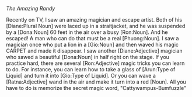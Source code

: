 *The Amazing Randy*

Recently on TV, I saw an amazing magician and escape artist. Both of
his [Diane:Plural Noun] were laced up in a straitjacket, and he was
suspended by a [Dona:Noun] 60 feet in the air over a busy
[Ron:Noun]. And he escaped! A man who can do that must be a real
[Phuong:Noun]. I saw a magician once who put a lion
in a [Gio:Noun] and then waved his magic CARPET and
made it disappear. I saw another [Diane:Adjective] magician who sawed
a beautiful [Dona:Noun] in half right on the stage. If you practice hard,
there are several [Ron:Adjective] magic tricks you can learn to do. For
instance, you can learn how to take a glass of [Arun:Type of Liquid] and
turn it into [Gio:Type of Liquid]. Or you can wave a [Ratna:Adjective] 
wand in the air and make it turn into a red [Noun]. All you have
to do is memorize the secret magic word, "Cattywampus-Bumfuzzle"
